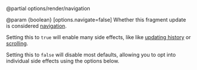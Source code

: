 @partial options/render/navigation

@param {boolean} [options.navigate=false]
  Whether this fragment update is considered [navigation](/navigation).

  Setting this to `true` will enable many side effects, like
  like [updating history](/updating-history) or [scrolling](/scrolling).

  Setting this to `false` will disable most defaults, allowing you to
  opt into individual side effects using the options below.
